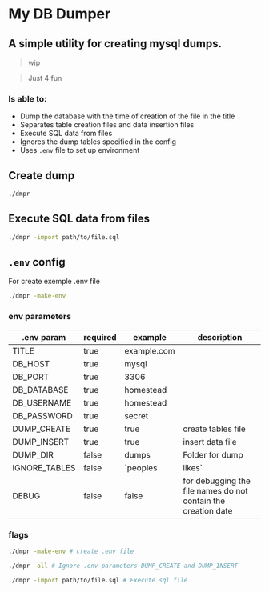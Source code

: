 # My DB Dumper

## A simple utility for creating mysql dumps.

> wip

> Just 4 fun

### Is able to:

- Dump the database with the time of creation of the file in the title
- Separates table creation files and data insertion files
- Execute SQL data from files
- Ignores the dump tables specified in the config
- Uses `.env` file to set up environment


## Create dump
```bash
./dmpr
```

## Execute SQL data from files
```bash
./dmpr -import path/to/file.sql
```

## `.env` config

For create exemple .env file
```bash
./dmpr -make-env
```

### env parameters

.env param | required | example | description
|---|---|---|---|
TITLE | true | example.com |
DB_HOST | true | mysql |
DB_PORT | true | 3306 |
DB_DATABASE | true | homestead |
DB_USERNAME | true | homestead |
DB_PASSWORD | true | secret |
DUMP_CREATE | true | true | create tables file
DUMP_INSERT| true | true | insert data file
DUMP_DIR | false | dumps | Folder for dump
IGNORE_TABLES |false| `peoples|likes` | if you want to ignore some tables, specify them with the symbol `|` 
DEBUG | false | false | for debugging the file names do not contain the creation date


### flags

```bash
./dmpr -make-env # create .env file
```

```bash
./dmpr -all # Ignore .env parameters DUMP_CREATE and DUMP_INSERT
```

```bash
./dmpr -import path/to/file.sql # Execute sql file
```